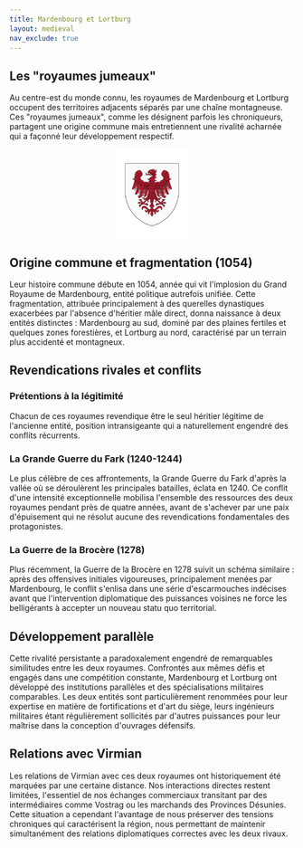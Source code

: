 ```yaml
---
title: Mardenbourg et Lortburg
layout: medieval
nav_exclude: true
---
```


## Les "royaumes jumeaux"

Au centre-est du monde connu, les royaumes de Mardenbourg et Lortburg occupent des territoires adjacents séparés par une chaîne montagneuse. Ces "royaumes jumeaux", comme les désignent parfois les chroniqueurs, partagent une origine commune mais entretiennent une rivalité acharnée qui a façonné leur développement respectif.

<img src="assets/armoiries/Mardenbourg.png" alt="Emerance" style="width: 25%; height: 50%; object-fit: cover;  display: block;margin-left: auto;margin-right: auto;">


## Origine commune et fragmentation (1054)

Leur histoire commune débute en 1054, année qui vit l'implosion du Grand Royaume de Mardenbourg, entité politique autrefois unifiée. Cette fragmentation, attribuée principalement à des querelles dynastiques exacerbées par l'absence d'héritier mâle direct, donna naissance à deux entités distinctes : Mardenbourg au sud, dominé par des plaines fertiles et quelques zones forestières, et Lortburg au nord, caractérisé par un terrain plus accidenté et montagneux.

## Revendications rivales et conflits

### Prétentions à la légitimité

Chacun de ces royaumes revendique être le seul héritier légitime de l'ancienne entité, position intransigeante qui a naturellement engendré des conflits récurrents.

### La Grande Guerre du Fark (1240-1244)

Le plus célèbre de ces affrontements, la Grande Guerre du Fark d'après la vallée où se déroulèrent les principales batailles, éclata en 1240. Ce conflit d'une intensité exceptionnelle mobilisa l'ensemble des ressources des deux royaumes pendant près de quatre années, avant de s'achever par une paix d'épuisement qui ne résolut aucune des revendications fondamentales des protagonistes.

### La Guerre de la Brocère (1278)

Plus récemment, la Guerre de la Brocère en 1278 suivit un schéma similaire : après des offensives initiales vigoureuses, principalement menées par Mardenbourg, le conflit s'enlisa dans une série d'escarmouches indécises avant que l'intervention diplomatique des puissances voisines ne force les belligérants à accepter un nouveau statu quo territorial.

## Développement parallèle

Cette rivalité persistante a paradoxalement engendré de remarquables similitudes entre les deux royaumes. Confrontés aux mêmes défis et engagés dans une compétition constante, Mardenbourg et Lortburg ont développé des institutions parallèles et des spécialisations militaires comparables. Les deux entités sont particulièrement renommées pour leur expertise en matière de fortifications et d'art du siège, leurs ingénieurs militaires étant régulièrement sollicités par d'autres puissances pour leur maîtrise dans la conception d'ouvrages défensifs.

## Relations avec Virmian

Les relations de Virmian avec ces deux royaumes ont historiquement été marquées par une certaine distance. Nos interactions directes restent limitées, l'essentiel de nos échanges commerciaux transitant par des intermédiaires comme Vostrag ou les marchands des Provinces Désunies. Cette situation a cependant l'avantage de nous préserver des tensions chroniques qui caractérisent la région, nous permettant de maintenir simultanément des relations diplomatiques correctes avec les deux rivaux.